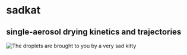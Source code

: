 # sadkat
## single-aerosol drying kinetics and trajectories

![The droplets are brought to you by a very sad kitty](https://thypix.com/wp-content/uploads/sad-cat-2.jpg)
